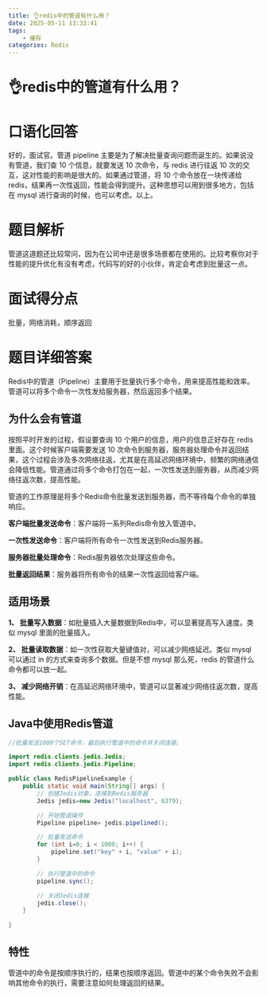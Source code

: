 ```yaml
---
title: 👌redis中的管道有什么用？
date: 2025-05-11 13:33:41
tags:
	- 缓存
categories: Redis
---
```



# 👌redis中的管道有什么用？

# 口语化回答
好的，面试官。管道 pipeline 主要是为了解决批量查询问题而诞生的。如果说没有管道，我们查 10 个信息，就要发送 10 次命令，与 redis 进行往返 10 次的交互，这对性能的影响是很大的。如果通过管道，将 10 个命令放在一块传递给 redis，结果再一次性返回，性能会得到提升。这种思想可以用到很多地方，包括在 mysql 进行查询的时候，也可以考虑。以上。

# 题目解析
管道这道题还比较常问，因为在公司中还是很多场景都在使用的。比较考察你对于性能的提升优化有没有考虑，代码写的好的小伙伴，肯定会考虑到批量这一点。

# 面试得分点
批量，网络消耗，顺序返回

# 题目详细答案
Redis中的管道（Pipeline）主要用于批量执行多个命令，用来提高性能和效率。管道可以将多个命令一次性发给服务器，然后返回多个结果。

## 为什么会有管道
按照平时开发的过程，假设要查询 10 个用户的信息，用户的信息正好存在 redis 里面。这个时候客户端需要发送 10 次命令到服务器，服务器处理命令并返回结果，这个过程会涉及多次网络往返，尤其是在高延迟网络环境中，频繁的网络通信会降低性能。管道通过将多个命令打包在一起，一次性发送到服务器，从而减少网络往返次数，提高性能。


管道的工作原理是将多个Redis命令批量发送到服务器，而不等待每个命令的单独响应。

**客户端批量发送命令**：客户端将一系列Redis命令放入管道中。

**一次性发送命令**：客户端将所有命令一次性发送到Redis服务器。

**服务器批量处理命令**：Redis服务器依次处理这些命令。

**批量返回结果**：服务器将所有命令的结果一次性返回给客户端。

## 适用场景
**1、 批量写入数据**：如批量插入大量数据到Redis中，可以显著提高写入速度。类似 mysql 里面的批量插入。

**2、 批量读取数据**：如一次性获取大量键值对，可以减少网络延迟。类似 mysql 可以通过 in 的方式来查询多个数据。但是不想 mysql 那么死，redis 的管道什么命令都可以放一起。

**3、 减少网络开销**：在高延迟网络环境中，管道可以显著减少网络往返次数，提高性能。

## Java中使用Redis管道


```java
//批量发送1000个SET命令，最后执行管道中的命令并关闭连接。

import redis.clients.jedis.Jedis;
import redis.clients.jedis.Pipeline;

public class RedisPipelineExample {
    public static void main(String[] args) {
        // 创建Jedis对象，连接到Redis服务器
        Jedis jedis=new Jedis("localhost", 6379);

        // 开始管道操作
        Pipeline pipeline= jedis.pipelined();

        // 批量发送命令
        for (int i=0; i < 1000; i++) {
            pipeline.set("key" + i, "value" + i);
        }

        // 执行管道中的命令
        pipeline.sync();

        // 关闭Jedis连接
        jedis.close();
    }
    
}
```

## 特性
管道中的命令是按顺序执行的，结果也按顺序返回。管道中的某个命令失败不会影响其他命令的执行，需要注意如何处理返回的结果。